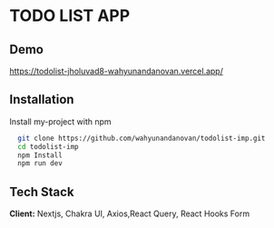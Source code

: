 
# TODO LIST APP



## Demo

https://todolist-jholuvad8-wahyunandanovan.vercel.app/

## Installation

Install my-project with npm

```bash
  git clone https://github.com/wahyunandanovan/todolist-imp.git
  cd todolist-imp
  npm Install
  npm run dev
```
    
## Tech Stack

**Client:** Nextjs, Chakra UI, Axios,React Query, React Hooks Form 



